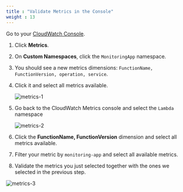 ```yaml
---
title : "Validate Metrics in the Console"
weight : 13
---
```


Go to your [CloudWatch Console](https://console.aws.amazon.com/cloudwatch/home).

1. Click **Metrics**.
1. On **Custom Namespaces**, click the `MonitoringApp` namespace.
1. You should see a new metrics dimensions: `FunctionName, FunctionVersion, operation, service`.
1. Click it and select all metrics available.

    ![metrics-1](/static/images/metrics_async_1.png?width=60pc)

1. Go back to the CloudWatch Metrics console and select the `Lambda` namespace

    ![metrics-2](/static/images/metrics_async_2.png?width=60pc)

1. Click the **FunctionName, FunctionVersion** dimension and select all metrics available.
1. Filter your metric by `monitoring-app` and select all available metrics. 
1. Validate the metrics you just selected together with the ones we selected in the previous step.

![metrics-3](/static/images/async_metrics_3.png?width=60pc)

